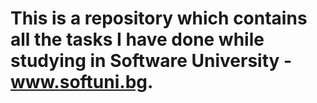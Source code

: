 # This is a repository which contains all the tasks I have done while studying in Software University - www.softuni.bg.
